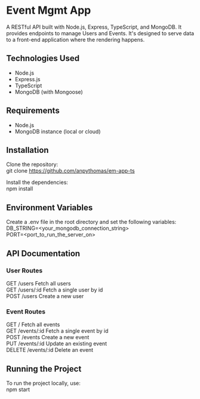 # Event Mgmt App
A RESTful API built with Node.js, Express, TypeScript, and MongoDB. It provides endpoints to manage Users and Events. It's designed to serve data to a front-end application where the rendering happens.

## Technologies Used
- Node.js
- Express.js
- TypeScript
- MongoDB (with Mongoose)

## Requirements
- Node.js
- MongoDB instance (local or cloud)

## Installation
Clone the repository:  
git clone https://github.com/anpythomas/em-app-ts

Install the dependencies:  
npm install

## Environment Variables
Create a .env file in the root directory and set the following variables:  
DB_STRING=<your_mongodb_connection_string>  
PORT=<port_to_run_the_server_on>

## API Documentation
### User Routes  
GET /users            Fetch all users  
GET /users/:id        Fetch a single user by id  
POST /users           Create a new user  

### Event Routes  
GET /                 Fetch all events  
GET /events/:id       Fetch a single event by id  
POST /events          Create a new event  
PUT /events/:id       Update an existing event  
DELETE /events/:id    Delete an event  

## Running the Project  
To run the project locally, use:  
npm start
